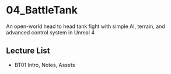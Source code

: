 # 04_BattleTank
An open-world head to head tank fight with simple AI, terrain, and advanced control system in Unreal 4

## Lecture List
* BT01 Intro, Notes, Assets
